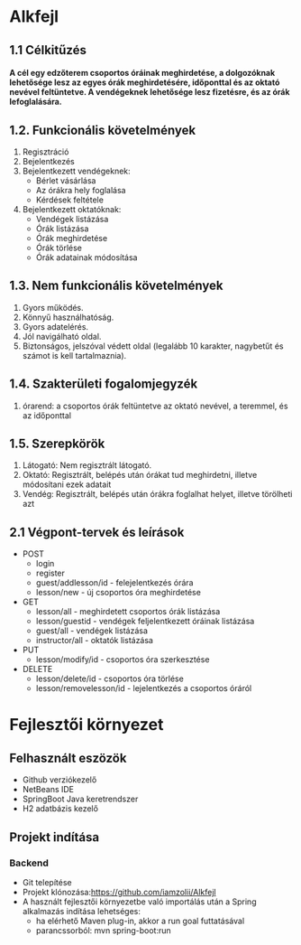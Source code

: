 # Alkfejl
## 1.1 Célkitűzés
#### A cél egy edzőterem csoportos óráinak meghirdetése, a dolgozóknak lehetősége lesz az egyes órák meghirdetésére, időponttal és az oktató nevével feltüntetve. A vendégeknek lehetősége lesz fizetésre, és az órák lefoglalására.
## 1.2. Funkcionális követelmények
1.	Regisztráció
2.	Bejelentkezés
3.	Bejelentkezett vendégeknek:
    - Bérlet vásárlása
    -	Az órákra hely foglalása
    - Kérdések feltétele
4.	Bejelentkezett oktatóknak:
    -	Vendégek listázása
    -	Órák listázása
    -	Órák meghirdetése
    - Órák törlése
    - Órák adatainak módosítása
## 1.3.	Nem funkcionális követelmények
1.	Gyors működés.
2.	Könnyű használhatóság. 
3.	Gyors adatelérés.
4.	Jól navigálható oldal.
5.	Biztonságos, jelszóval védett oldal (legalább 10 karakter, nagybetűt és számot is kell tartalmaznia).
## 1.4. Szakterületi fogalomjegyzék
1.	órarend: a csoportos órák feltüntetve az oktató nevével, a teremmel, és az időponttal
## 1.5. Szerepkörök
1.	Látogató: Nem regisztrált látogató.
2.	Oktató: Regisztrált, belépés után órákat tud meghirdetni, illetve módosítani ezek adatait
3.	Vendég: Regisztrált, belépés után órákra foglalhat helyet, illetve törölheti azt

## 2.1 Végpont-tervek és leírások
   - POST
     - login
     - register
     - guest/addlesson/id - felejelentkezés órára
     - lesson/new - új csoportos óra meghirdetése
  - GET
    - lesson/all - meghirdetett csoportos órák listázása
    - lesson/guestid - vendégek feljelentkezett óráinak listázása
    - guest/all - vendégek listázása
    - instructor/all - oktatók listázása
 - PUT
   - lesson/modify/id - csoportos óra szerkesztése
 - DELETE
   - lesson/delete/id - csoportos óra törlése
   - lesson/removelesson/id - lejelentkezés a csoportos óráról
# Fejlesztői környezet
## Felhasznált eszözök
  - Github verziókezelő
  - NetBeans IDE
  - SpringBoot Java keretrendszer
  - H2 adatbázis kezelő
## Projekt indítása
### Backend
  - Git telepítése
  - Projekt klónozása:https://github.com/iamzolii/Alkfejl
  - A használt fejlesztői környezetbe való importálás után a Spring alkalmazás indítása lehetséges:
     - ha elérhető Maven plug-in, akkor a run goal futtatásával
     - parancssorból: mvn spring-boot:run 
  
